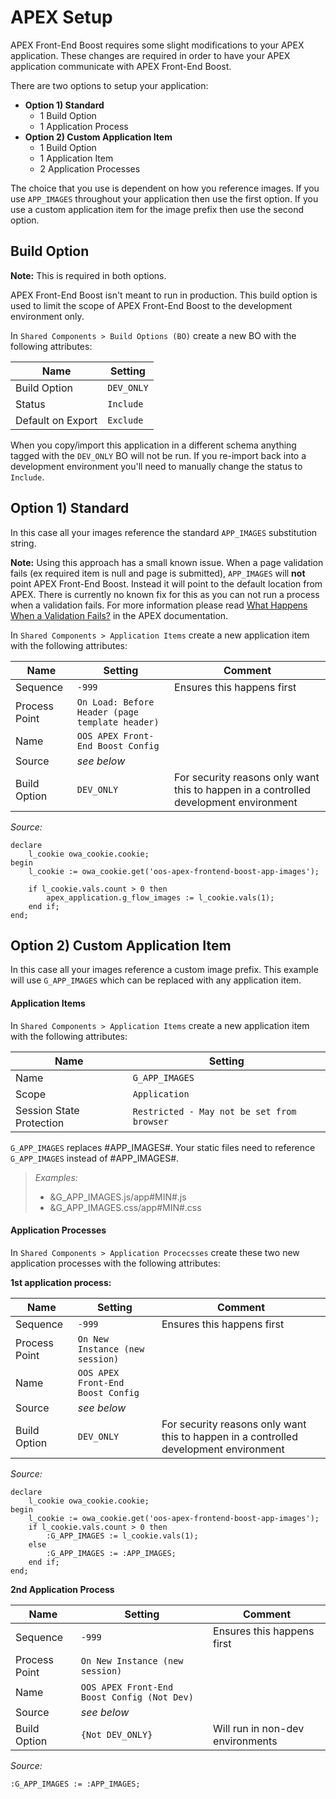 # APEX Setup

APEX Front-End Boost requires some slight modifications to your APEX application. These changes are required in order to have your APEX application communicate with APEX Front-End Boost.

There are two options to setup your application:
- **Option 1) Standard**
    - 1 Build Option
    - 1 Application Process
- **Option 2) Custom Application Item**
    - 1 Build Option
    - 1 Application Item
    - 2 Application Processes

The choice that you use is dependent on how you reference images. If you use `APP_IMAGES` throughout your application then use the first option. If you use a custom application item for the image prefix then use the second option.

## Build Option
**Note:** This is required in both options.

APEX Front-End Boost isn't meant to run in production. This build option is used to limit the scope of APEX Front-End Boost to the development environment only.

In `Shared Components > Build Options (BO)` create a new BO with the following attributes:

Name | Setting
--- | ---
Build Option | `DEV_ONLY`
Status | `Include`
Default on Export | `Exclude`

When you copy/import this application in a different schema anything tagged with the `DEV_ONLY` BO will not be run. If you re-import back into a development environment you'll need to manually change the status to `Include`.

## Option 1) Standard
In this case all your images reference the standard `APP_IMAGES` substitution string.

**Note:** Using this approach has a small known issue. When a page validation fails (ex required item is null and page is submitted), `APP_IMAGES` will **not** point APEX Front-End Boost. Instead it will point to the default location from APEX. There is currently no known fix for this as you can not run a process when a validation fails. For more information please read [What Happens When a Validation Fails?](https://docs.oracle.com/database/121/HTMDB/bldr_validate.htm#HTMDB29158) in the APEX documentation.

In `Shared Components > Application Items` create a new application item with the following attributes:

Name | Setting | Comment
--- | --- | ---
Sequence | `-999` | Ensures this happens first
Process Point | `On Load: Before Header (page template header)` |
Name | `OOS APEX Front-End Boost Config` |
Source | *see below* |
Build Option | `DEV_ONLY` | For security reasons only want this to happen in a controlled development environment

*Source:*
```plsql
declare
    l_cookie owa_cookie.cookie;
begin
    l_cookie := owa_cookie.get('oos-apex-frontend-boost-app-images');

    if l_cookie.vals.count > 0 then
        apex_application.g_flow_images := l_cookie.vals(1);
    end if;
end;
```

## Option 2) Custom Application Item
In this case all your images reference a custom image prefix. This example will use `G_APP_IMAGES` which can be replaced with any application item.

#### Application Items
In `Shared Components > Application Items` create a new application item with the following attributes:

Name | Setting
--- | ---
Name | `G_APP_IMAGES`
Scope | `Application`
Session State Protection | `Restricted - May not be set from browser`

`G_APP_IMAGES` replaces #APP_IMAGES#. Your static files need to reference `G_APP_IMAGES` instead of #APP_IMAGES#.
> *Examples:*  
> - &G_APP_IMAGES.js/app#MIN#.js  
> - &G_APP_IMAGES.css/app#MIN#.css

#### Application Processes
In `Shared Components > Application Procecsses` create these two new application processes with the following attributes:

**1st application process:**

Name | Setting | Comment
--- | --- | ---
Sequence | `-999` | Ensures this happens first
Process Point | `On New Instance (new session)` |
Name | `OOS APEX Front-End Boost Config` |
Source | *see below* |
Build Option | `DEV_ONLY` | For security reasons only want this to happen in a controlled development environment

*Source:*
```plsql
declare
    l_cookie owa_cookie.cookie;
begin
    l_cookie := owa_cookie.get('oos-apex-frontend-boost-app-images');
    if l_cookie.vals.count > 0 then
        :G_APP_IMAGES := l_cookie.vals(1);
    else
        :G_APP_IMAGES := :APP_IMAGES;
    end if;
end;
```

**2nd Application Process**

Name | Setting | Comment
--- | --- | ---
Sequence | `-999` | Ensures this happens first
Process Point | `On New Instance (new session)` |
Name | `OOS APEX Front-End Boost Config (Not Dev)` |
Source | *see below* |
Build Option | `{Not DEV_ONLY} ` | Will run in non-dev environments

*Source:*
```plsql
:G_APP_IMAGES := :APP_IMAGES;
```
